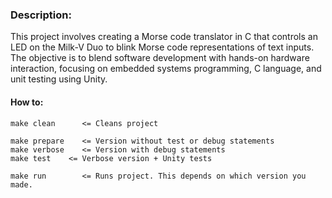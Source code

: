 ### Description:

This project involves creating a Morse code translator in C that controls an LED on the Milk-V Duo to blink Morse code representations of text inputs. The objective is to blend software development with hands-on hardware interaction, focusing on embedded systems programming, C language, and unit testing using Unity.

#### How to:
``` 
make clean      <= Cleans project

make prepare    <= Version without test or debug statements
make verbose    <= Version with debug statements
make test    <= Verbose version + Unity tests

make run        <= Runs project. This depends on which version you made.
```

